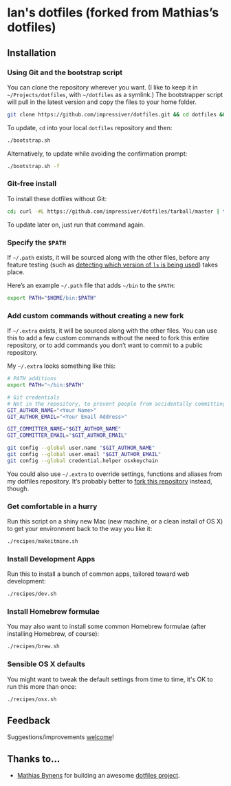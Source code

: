 # Ian's dotfiles (forked from Mathias’s dotfiles)

## Installation

### Using Git and the bootstrap script

You can clone the repository wherever you want. (I like to keep it in `~/Projects/dotfiles`, with `~/dotfiles` as a symlink.) The bootstrapper script will pull in the latest version and copy the files to your home folder.

```bash
git clone https://github.com/impressiver/dotfiles.git && cd dotfiles && ./bootstrap.sh
```

To update, `cd` into your local `dotfiles` repository and then:

```bash
./bootstrap.sh
```

Alternatively, to update while avoiding the confirmation prompt:

```bash
./bootstrap.sh -f
```

### Git-free install

To install these dotfiles without Git:

```bash
cd; curl -#L https://github.com/impressiver/dotfiles/tarball/master | tar -xzv --strip-components 1 --exclude={README.md,bootstrap.sh}
```

To update later on, just run that command again.

### Specify the `$PATH`

If `~/.path` exists, it will be sourced along with the other files, before any feature testing (such as [detecting which version of `ls` is being used](https://github.com/mathiasbynens/dotfiles/blob/aff769fd75225d8f2e481185a71d5e05b76002dc/.aliases#L21-26)) takes place.

Here’s an example `~/.path` file that adds `~/bin` to the `$PATH`:

```bash
export PATH="$HOME/bin:$PATH"
```

### Add custom commands without creating a new fork

If `~/.extra` exists, it will be sourced along with the other files. You can use this to add a few custom commands without the need to fork this entire repository, or to add commands you don’t want to commit to a public repository.

My `~/.extra` looks something like this:

```bash
# PATH additions
export PATH="~/bin:$PATH"

# Git credentials
# Not in the repository, to prevent people from accidentally committing under my name
GIT_AUTHOR_NAME="<Your Name>"
GIT_AUTHOR_EMAIL="<Your Email Address>"

GIT_COMMITTER_NAME="$GIT_AUTHOR_NAME"
GIT_COMMITTER_EMAIL="$GIT_AUTHOR_EMAIL"

git config --global user.name "$GIT_AUTHOR_NAME"
git config --global user.email "$GIT_AUTHOR_EMAIL"
git config --global credential.helper osxkeychain
```

You could also use `~/.extra` to override settings, functions and aliases from my dotfiles repository. It’s probably better to [fork this repository](https://github.com/impressiver/dotfiles/fork_select) instead, though.

### Get comfortable in a hurry

Run this script on a shiny new Mac (new machine, or a clean install of OS X) to get your environment back to the way you like it:

```bash
./recipes/makeitmine.sh
```

### Install Development Apps

Run this to install a bunch of common apps, tailored toward web development:

```bash
./recipes/dev.sh
```

### Install Homebrew formulae

You may also want to install some common Homebrew formulae (after installing Homebrew, of course):

```bash
./recipes/brew.sh
```

### Sensible OS X defaults

You might want to tweak the default settings from time to time, it's OK to run this more than once:

```bash
./recipes/osx.sh
```

## Feedback

Suggestions/improvements
[welcome](https://github.com/impressiver/dotfiles/issues)!

## Thanks to…

* [Mathias Bynens](http://mathiasbynens.be/) for building an awesome [dotfiles project](https://github.com/mathiasbynens/dotfiles).
